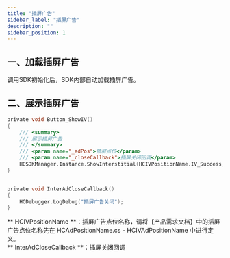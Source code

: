 ```yaml
---
title: "插屏广告"
sidebar_label: "插屏广告"
description: ""
sidebar_position: 1
---
```




## 一、加载插屏广告

调用SDK初始化后，SDK内部自动加载插屏广告。

## 二、展示插屏广告
```c
private void Button_ShowIV()
{
    /// <summary>
    /// 展示插屏广告
    /// </summary>
    /// <param name="_adPos">插屏点位</param>
    /// <param name="_closeCallback">插屏关闭回调</param>
    HCSDKManager.Instance.ShowInterstitial(HCIVPositionName.IV_Success,InterAdCloseCallback);
}


private void InterAdCloseCallback()
{
    HCDebugger.LogDebug("插屏广告关闭");
}
```

** HCIVPositionName **：插屏广告点位名称，请将【产品需求文档】中的插屏广告点位名称先在 HCAdPositionName.cs - HCIVAdPositionName 中进行定义。<br/>
** InterAdCloseCallback **：插屏关闭回调 
